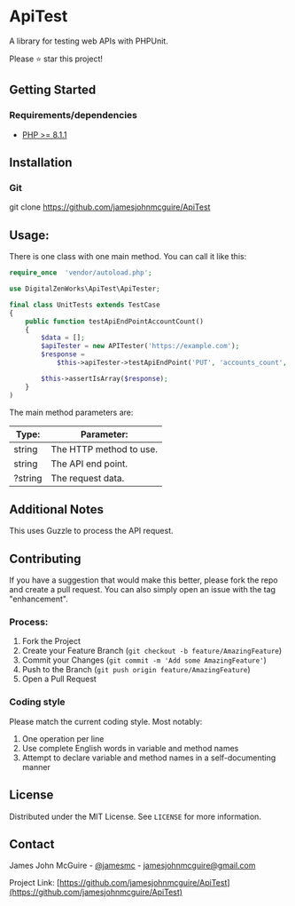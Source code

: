 # ApiTest
A library for testing web APIs with PHPUnit.

Please :star: star this project!

## Getting Started

### Requirements/dependencies

* [PHP >= 8.1.1](http://php.net/)

## Installation
### Git
git clone https://github.com/jamesjohnmcguire/ApiTest


## Usage:

There is one class with one main method.  You can call it like this:

```php
require_once  'vendor/autoload.php';

use DigitalZenWorks\ApiTest\ApiTester;

final class UnitTests extends TestCase
{
	public function testApiEndPointAccountCount()
	{
		$data = [];
		$apiTester = new APITester('https://example.com');
		$response =
			$this->apiTester->testApiEndPoint('PUT', 'accounts_count', $data);

		$this->assertIsArray($response);
	}
)
```

The main method parameters are:

| Type:   | Parameter:              |
| ------- | ----------------------- |
| string  | The HTTP method to use. |
| string  | The API end point.      |
| ?string | The request data.       |


## Additional Notes
This uses Guzzle to process the API request.

## Contributing

If you have a suggestion that would make this better, please fork the repo and create a pull request. You can also simply open an issue with the tag "enhancement".

### Process:

1. Fork the Project
2. Create your Feature Branch (`git checkout -b feature/AmazingFeature`)
3. Commit your Changes (`git commit -m 'Add some AmazingFeature'`)
4. Push to the Branch (`git push origin feature/AmazingFeature`)
5. Open a Pull Request

### Coding style
Please match the current coding style.  Most notably:  
1. One operation per line
2. Use complete English words in variable and method names
3. Attempt to declare variable and method names in a self-documenting manner


## License

Distributed under the MIT License. See `LICENSE` for more information.

## Contact

James John McGuire - [@jamesmc](https://twitter.com/jamesmc) - jamesjohnmcguire@gmail.com

Project Link: [https://github.com/jamesjohnmcguire/ApiTest](https://github.com/jamesjohnmcguire/ApiTest)
